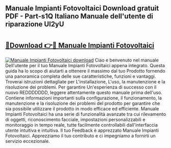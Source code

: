 ## Manuale Impianti Fotovoltaici Download gratuit PDF - Part-s1Q Italiano Manuale dell'utente di riparazione Ul2yU

# <h2><a href="http://dfd3rp.blite.top/?on=Manuale+Impianti+Fotovoltaici">🔗Download 👉🔴 Manuale Impianti Fotovoltaici</a></h2>

[![Manuale Impianti Fotovoltaici download](https://i.imgur.com/lujVjoI.png)](http://dfd3rp.blite.top/?on=Manuale+Impianti+Fotovoltaici)
Ciao e benvenuto nel manuale Dell'utente per il tuo Manuale Impianti Fotovoltaici appena integrato. Questa guida ha lo scopo di aiutarti a ottenere il massimo dal tuo Prodotto fornendo una panoramica completa delle sue caratteristiche, funzioni e vantaggi. Troverai istruzioni dettagliate per L'installazione, L'uso, la manutenzione e la risoluzione dei problemi. Per garantire Un'esperienza di successo con il nuovo REDDDDDDD, leggere attentamente questo manuale prima dell'uso. Contiene informazioni importanti sulla configurazione, il funzionamento, la manutenzione e la risoluzione dei problemi del prodotto per garantire che sia possibile utilizzare il prodotto in modo efficace ed efficiente. Manuale Impianti Fotovoltaici ha una serie di funzionalità avanzate tra cui rilevamento di oggetti, riconoscimento facciale, impostazioni personalizzabili e monitoraggio in tempo reale, tutte facilmente controllabili dall'interfaccia utente intuitiva e intuitiva. Il tuo Feedback è apprezzato Manuale Impianti Fotovoltaici. Apprezziamo il tuo contributo e ci impegniamo a fornirti un servizio eccezionale.
